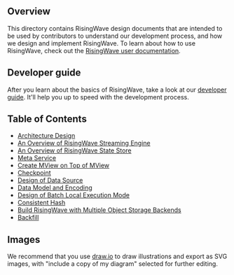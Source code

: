 ## Overview

This directory contains RisingWave design documents that are intended to be used by contributors to understand our development process, and how we design and implement RisingWave. To learn about how to use RisingWave, check out the [RisingWave user documentation](https://www.risingwave.dev).

## Developer guide

After you learn about the basics of RisingWave, take a look at our [developer guide](https://risingwave.github.io/risingwave/). It'll help you up to speed with the development process.

## Table of Contents

* [Architecture Design](./architecture-design.md)
* [An Overview of RisingWave Streaming Engine](./streaming-overview.md)
* [An Overview of RisingWave State Store](./state-store-overview.md)
* [Meta Service](./meta-service.md)
* [Create MView on Top of MView](./mv-on-mv.md)
* [Checkpoint](./checkpoint.md)
* [Design of Data Source](./data-source.md)
* [Data Model and Encoding](./data-model-and-encoding.md)
* [Design of Batch Local Execution Mode](./batch-local-execution-mode.md)
* [Consistent Hash](./consistent-hash.md)
* [Build RisingWave with Multiple Object Storage Backends](./multi-object-store.md)
* [Backfill](./backfill.md)

## Images

We recommend that you use [draw.io](https://app.diagrams.net/) to draw illustrations and export as SVG images, with "include a copy of my diagram" selected for further editing.
